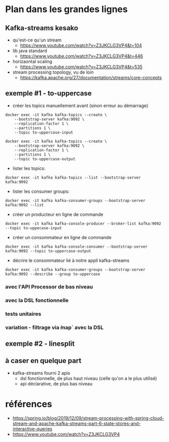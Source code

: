 # Plan dans les grandes lignes

## Kafka-streams kesako

- qu'est-ce qu'un stream
  - https://www.youtube.com/watch?v=Z3JKCLG3VP4&t=104
- lib java standard
  - https://www.youtube.com/watch?v=Z3JKCLG3VP4&t=446
- horizaontal scaling
  - https://www.youtube.com/watch?v=Z3JKCLG3VP4&t=535
- stream processing topology, vu de loin
  - https://kafka.apache.org/27/documentation/streams/core-concepts

## exemple #1 - to-uppercase
- créer les topics manuellement avant (sinon erreur au démarrage)
```shell
docker exec -it kafka kafka-topics --create \
    --bootstrap-server kafka:9092 \
    --replication-factor 1 \
    --partitions 1 \
    --topic to-uppercase-input
    
docker exec -it kafka kafka-topics --create \
    --bootstrap-server kafka:9092 \
    --replication-factor 1 \
    --partitions 1 \
    --topic to-uppercase-output
```

- lister les topics:
```shell
docker exec -it kafka kafka-topics --list --bootstrap-server kafka:9092
```

- lister les consumer groups:
```shell
docker exec -it kafka kafka-consumer-groups --bootstrap-server kafka:9092 --list
```

- créer un producteur en ligne de commande
```shell
docker exec -it kafka kafka-console-producer --broker-list kafka:9092 --topic to-uppecase-input
```

- créer un consommateur en ligne de commande
```shell
docker exec -it kafka kafka-console-consumer --bootstrap-server kafka:9092 --topic to-uppercase-output
```

- décrire le consommateur lié à notre appli kafka-streams
```shell
docker exec -it kafka kafka-consumer-groups --bootstrap-server kafka:9092 --describe --group to-uppercase
```

### avec l'API Processor de bas niveau

### avec la DSL fonctionnelle

### tests unitaires

### variation - filtrage via ̀map` avec la DSL

## exemple #2 - linesplit


## à caser en quelque part

- kafka-streams fourni 2 apis
  - dsl fonctionnelle, de plus haut niveau (celle qu'on a le plus utilisé)
  - api déclarative, de plus bas niveau

# références

- https://spring.io/blog/2019/12/09/stream-processing-with-spring-cloud-stream-and-apache-kafka-streams-part-6-state-stores-and-interactive-queries
- https://www.youtube.com/watch?v=Z3JKCLG3VP4 